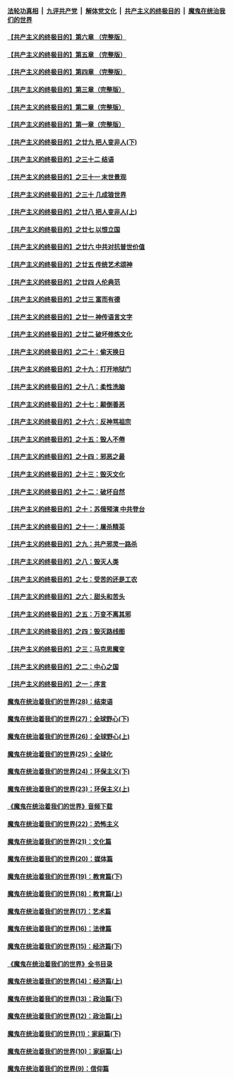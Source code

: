 

####  [法轮功真相](../../../../basic/blob/master/README.md?t=06042101) &nbsp;|&nbsp; [九评共产党](../../../../9ping.md/blob/master/README.md?t=06042101) &nbsp;|&nbsp; [解体党文化](../../../../jtdwh.md/blob/master/README.md?t=06042101)  &nbsp;|&nbsp; [共产主义的终极目的](../../../../gczydzjmd.md/blob/master/README.md?t=06042101) &nbsp;|&nbsp; [魔鬼在统治我们的世界](../../../../mgztzwmdsj.md/blob/master/README.md?t=06042101) 

#### [【共产主义的终极目的】第六章 （完整版）](../pages/nsc422/n11428913.md?t=06042101) 

#### [【共产主义的终极目的】第五章 （完整版）](../pages/nsc422/n11428912.md?t=06042101) 

#### [【共产主义的终极目的】第四章 （完整版）](../pages/nsc422/n11428907.md?t=06042101) 

#### [【共产主义的终极目的】第三章（完整版）](../pages/nsc422/n11428848.md?t=06042101) 

#### [【共产主义的终极目的】第二章（完整版）](../pages/nsc422/n11428831.md?t=06042101) 

#### [【共产主义的终极目的】第一章（完整版）](../pages/nsc422/n11417651.md?t=06042101) 

#### [【共产主义的终极目的】之廿九 把人变非人(下)](../pages/nsc422/n11344140.md?t=06042101) 

#### [【共产主义的终极目的】之三十二 结语](../pages/nsc422/n11360535.md?t=06042101) 

#### [【共产主义的终极目的】之三十一 末世景观](../pages/nsc422/n11351129.md?t=06042101) 

#### [【共产主义的终极目的】之三十 几成狼世界](../pages/nsc422/n11348280.md?t=06042101) 

#### [【共产主义的终极目的】之廿八 把人变非人(上)](../pages/nsc422/n11340492.md?t=06042101) 

#### [【共产主义的终极目的】之廿七 以恨立国](../pages/nsc422/n11336944.md?t=06042101) 

#### [【共产主义的终极目的】之廿六 中共对抗普世价值](../pages/nsc422/n11324785.md?t=06042101) 

#### [【共产主义的终极目的】之廿五 传统艺术颂神](../pages/nsc422/n11296396.md?t=06042101) 

#### [【共产主义的终极目的】之廿四 人伦典范](../pages/nsc422/n11296397.md?t=06042101) 

#### [【共产主义的终极目的】之廿三 富而有德](../pages/nsc422/n11283598.md?t=06042101) 

#### [【共产主义的终极目的】之廿一 神传语言文字](../pages/nsc422/n11263265.md?t=06042101) 

#### [【共产主义的终极目的】之廿二 破坏修炼文化](../pages/nsc422/n11245728.md?t=06042101) 

#### [【共产主义的终极目的】之二十：偷天换日](../pages/nsc422/n11238846.md?t=06042101) 

#### [【共产主义的终极目的】之十九：打开地狱门](../pages/nsc422/n11206376.md?t=06042101) 

#### [【共产主义的终极目的】之十八：柔性洗脑](../pages/nsc422/n11199994.md?t=06042101) 

#### [【共产主义的终极目的】之十七：颠倒善恶](../pages/nsc422/n11179782.md?t=06042101) 

#### [【共产主义的终极目的】之十六：反神骂祖宗](../pages/nsc422/n11166798.md?t=06042101) 

#### [【共产主义的终极目的】之十五：毁人不倦](../pages/nsc422/n11166792.md?t=06042101) 

#### [【共产主义的终极目的】之十四：邪恶之最](../pages/nsc422/n11150249.md?t=06042101) 

#### [【共产主义的终极目的】之十三：毁灭文化](../pages/nsc422/n11135227.md?t=06042101) 

#### [【共产主义的终极目的】之十二：破坏自然](../pages/nsc422/n11135214.md?t=06042101) 

#### [【共产主义的终极目的】之十：苏俄预演 中共登台](../pages/nsc422/n11118424.md?t=06042101) 

#### [【共产主义的终极目的】之十一：屠杀精英](../pages/nsc422/n11118442.md?t=06042101) 

#### [【共产主义的终极目的】之九：共产邪灵一路杀](../pages/nsc422/n11114139.md?t=06042101) 

#### [【共产主义的终极目的】之八：毁灭人类](../pages/nsc422/n11108503.md?t=06042101) 

#### [【共产主义的终极目的】之七：受苦的还是工农](../pages/nsc422/n11101809.md?t=06042101) 

#### [【共产主义的终极目的】之六：甜头和苦头](../pages/nsc422/n11096971.md?t=06042101) 

#### [【共产主义的终极目的】之五：万变不离其邪](../pages/nsc422/n11091285.md?t=06042101) 

#### [【共产主义的终极目的】之四：毁灭路线图](../pages/nsc422/n11086284.md?t=06042101) 

#### [【共产主义的终极目的】之三：马克思魔变](../pages/nsc422/n11061941.md?t=06042101) 

#### [【共产主义的终极目的】之二：中心之国](../pages/nsc422/n11047728.md?t=06042101) 

#### [【共产主义的终极目的】之一：序言](../pages/nsc422/n11086077.md?t=06042101) 

#### [魔鬼在统治着我们的世界(28)：结束语](../pages/nsc422/n10936246.md?t=06042101) 

#### [魔鬼在统治着我们的世界(27)：全球野心(下)](../pages/nsc422/n10928319.md?t=06042101) 

#### [魔鬼在统治着我们的世界(26)：全球野心(上)](../pages/nsc422/n10900318.md?t=06042101) 

#### [魔鬼在统治着我们的世界(25)：全球化](../pages/nsc422/n10788205.md?t=06042101) 

#### [魔鬼在统治着我们的世界(24)：环保主义(下)](../pages/nsc422/n10695307.md?t=06042101) 

#### [魔鬼在统治着我们的世界(23)：环保主义(上)](../pages/nsc422/n10688613.md?t=06042101) 

#### [《魔鬼在统治着我们的世界》音频下载](../pages/nsc422/n10635553.md?t=06042101) 

#### [魔鬼在统治着我们的世界(22)：恐怖主义](../pages/nsc422/n10614727.md?t=06042101) 

#### [魔鬼在统治着我们的世界(21)：文化篇](../pages/nsc422/n10597706.md?t=06042101) 

#### [魔鬼在统治着我们的世界(20)：媒体篇](../pages/nsc422/n10586579.md?t=06042101) 

#### [魔鬼在统治着我们的世界(19)：教育篇(下)](../pages/nsc422/n10564808.md?t=06042101) 

#### [魔鬼在统治着我们的世界(18)：教育篇(上)](../pages/nsc422/n10526970.md?t=06042101) 

#### [魔鬼在统治着我们的世界(17)：艺术篇](../pages/nsc422/n10499093.md?t=06042101) 

#### [魔鬼在统治着我们的世界(16)：法律篇](../pages/nsc422/n10485969.md?t=06042101) 

#### [魔鬼在统治着我们的世界(15)：经济篇(下)](../pages/nsc422/n10469975.md?t=06042101) 

#### [《魔鬼在统治着我们的世界》全书目录](../pages/nsc422/n10464261.md?t=06042101) 

#### [魔鬼在统治着我们的世界(14)：经济篇(上)](../pages/nsc422/n10457370.md?t=06042101) 

#### [魔鬼在统治着我们的世界(13)：政治篇(下)](../pages/nsc422/n10448270.md?t=06042101) 

#### [魔鬼在统治着我们的世界(12)：政治篇(上)](../pages/nsc422/n10444576.md?t=06042101) 

#### [魔鬼在统治着我们的世界(11)：家庭篇(下)](../pages/nsc422/n10440961.md?t=06042101) 

#### [魔鬼在统治着我们的世界(10)：家庭篇(上)](../pages/nsc422/n10435448.md?t=06042101) 

#### [魔鬼在统治着我们的世界(9)：信仰篇](../pages/nsc422/n10432159.md?t=06042101) 

